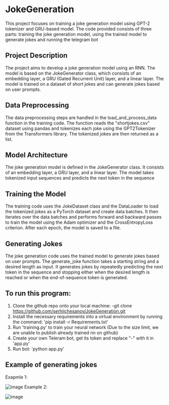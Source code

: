# JokeGeneration
This project focuses on training a joke generation model using GPT-2 tokenizer and GRU-based model. The code provided consists of three parts: training the joke generation model, using the trained model to generate jokes and running the telegram bot
## Project Description
The project aims to develop a joke generation model using an RNN. The model is based on the JokeGenerator class, which consists of an embedding layer, a GRU (Gated Recurrent Unit) layer, and a linear layer. The model is trained on a dataset of short jokes and can generate jokes based on user prompts.
## Data Preprocessing
The data preprocessing steps are handled in the load_and_process_data function in the training code. The function reads the "shortjokes.csv" dataset using pandas and tokenizes each joke using the GPT2Tokenizer from the Transformers library. The tokenized jokes are then returned as a list.
## Model Architecture
The joke generation model is defined in the JokeGenerator class. It consists of an embedding layer, a GRU layer, and a linear layer. The model takes tokenized input sequences and predicts the next token in the sequence
## Training the Model
The training code uses the JokeDataset class and the DataLoader to load the tokenized jokes as a PyTorch dataset and create data batches. It then iterates over the data batches and performs forward and backward passes to train the model using the Adam optimizer and the CrossEntropyLoss criterion. After each epoch, the model is saved to a file.
## Generating Jokes
The joke generation code uses the trained model to generate jokes based on user prompts. The generate_joke function takes a starting string and a desired length as input. It generates jokes by repeatedly predicting the next token in the sequence and stopping either when the desired length is reached or when the end-of-sequence token is generated.
## To run this program:
1. Clone the github repo onto your local machine: -git clone https://github.com/serhiichesanov/JokeGeneration.git
2. Install the necessary requirements into a virtual environment by running the command: 'pip install -r Requirements.txt'
3. Run 'training.py' to train your neural network (Due to the size limit, we are unable to publish already trained nn on github)
4. Create your own Teleram bot, get its token and replace "-" with it in 'app.py'
5. Run bot: 'python app.py'
## Example of generating jokes
Exapmle 1:

![image](https://github.com/serhiichesanov/JokeGeneration/assets/91079312/4dfc6fb0-fe5b-4789-9ca9-9e9b42a1ed74)
Example 2:

![image](https://github.com/serhiichesanov/JokeGeneration/assets/91079312/2dfe01f1-3339-4c37-acb9-9eecfc7ed9a4)
